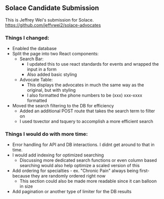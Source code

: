 ## Solace Candidate Submission

This is Jeffrey Wei's submission for Solace. 
https://github.com/jeffvwei2/solace-advocates

### Things I changed:
- Enabled the database
- Split the page into two React components:
  - Search Bar:
    - I updated this to use react standards for events and wrapped the input in a form
    - Also added basic styling
  - Advocate Table:
    - This displays the advocates in much the same way as the original, but with styling
    - I also formatted the phone numbers to be (xxx) xxx-xxxx formatted
- Moved the search filtering to the DB for efficiency
  - Added an additional POST route that takes the search term to filter on
  - I used tsvector and tsquery to accomplish a more efficient search

### Things I would do with more time:
- Error handling for API and DB interactions. I didnt get around to that in time.
- I would add indexing for optimized searching
  - Discussing more dedicated search functions or even column based searching would also help optimize a scaled version of this
- Add ordering for specialties - ex. "Chronic Pain" always being first- because they are randomly ordered right now
  - This section could also be made more readable since it can balloon in size
- Add pagination or another type of limiter for the DB results

